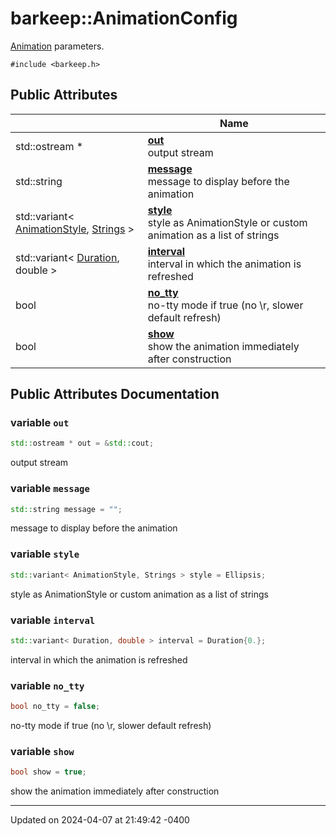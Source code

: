 # barkeep::AnimationConfig


[Animation](api/Classes/classbarkeep_1_1_animation.md) parameters. 


`#include <barkeep.h>`

## Public Attributes

<span class="api-table">

|                | Name           |
| -------------- | -------------- |
| <span class="codey"> std::ostream * </span> | <span class="codey"> **[out](api/Classes/structbarkeep_1_1_animation_config.md#variable-out)** </span><br>output stream  |
| <span class="codey"> std::string </span> | <span class="codey"> **[message](api/Classes/structbarkeep_1_1_animation_config.md#variable-message)** </span><br>message to display before the animation  |
| <span class="codey"> std::variant< [AnimationStyle](api/Namespaces/namespacebarkeep.md#enum-animationstyle), [Strings](api/Namespaces/namespacebarkeep.md#using-strings) > </span> | <span class="codey"> **[style](api/Classes/structbarkeep_1_1_animation_config.md#variable-style)** </span><br>style as AnimationStyle or custom animation as a list of strings  |
| <span class="codey"> std::variant< [Duration](api/Namespaces/namespacebarkeep.md#using-duration), double > </span> | <span class="codey"> **[interval](api/Classes/structbarkeep_1_1_animation_config.md#variable-interval)** </span><br>interval in which the animation is refreshed  |
| <span class="codey"> bool </span> | <span class="codey"> **[no_tty](api/Classes/structbarkeep_1_1_animation_config.md#variable-no_tty)** </span><br>no-tty mode if true (no \r, slower default refresh)  |
| <span class="codey"> bool </span> | <span class="codey"> **[show](api/Classes/structbarkeep_1_1_animation_config.md#variable-show)** </span><br>show the animation immediately after construction  |


</span>

## Public Attributes Documentation

### variable `out`

```cpp
std::ostream * out = &std::cout;
```

output stream 

### variable `message`

```cpp
std::string message = "";
```

message to display before the animation 

### variable `style`

```cpp
std::variant< AnimationStyle, Strings > style = Ellipsis;
```

style as AnimationStyle or custom animation as a list of strings 

### variable `interval`

```cpp
std::variant< Duration, double > interval = Duration{0.};
```

interval in which the animation is refreshed 

### variable `no_tty`

```cpp
bool no_tty = false;
```

no-tty mode if true (no \r, slower default refresh) 

### variable `show`

```cpp
bool show = true;
```

show the animation immediately after construction 

-------------------------------

Updated on 2024-04-07 at 21:49:42 -0400